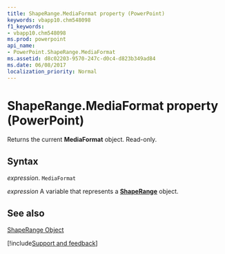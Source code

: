 ```yaml
---
title: ShapeRange.MediaFormat property (PowerPoint)
keywords: vbapp10.chm548098
f1_keywords:
- vbapp10.chm548098
ms.prod: powerpoint
api_name:
- PowerPoint.ShapeRange.MediaFormat
ms.assetid: d8c02203-9570-247c-d0c4-d823b349ad84
ms.date: 06/08/2017
localization_priority: Normal
---
```



# ShapeRange.MediaFormat property (PowerPoint)

Returns the current  **MediaFormat** object. Read-only.


## Syntax

_expression_. `MediaFormat`

_expression_ A variable that represents a **[ShapeRange](PowerPoint.ShapeRange.md)** object.


## See also


[ShapeRange Object](PowerPoint.ShapeRange.md)

[!include[Support and feedback](~/includes/feedback-boilerplate.md)]